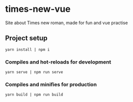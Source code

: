 # times-new-vue  
Site about Times new roman, made for fun and vue practise

## Project setup
```
yarn install | npm i
```

### Compiles and hot-reloads for development
```
yarn serve | npm run serve
```

### Compiles and minifies for production
```
yarn build | npm run build
```


